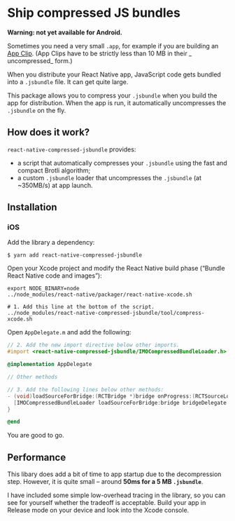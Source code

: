 # Ship compressed JS bundles

**Warning: not yet available for Android.**

Sometimes you need a very small `.app`, for example if you are building
an [App Clip](https://developer.apple.com/app-clips/). (App Clips have to be strictly less than 10 MB in their _
uncompressed_ form.)

When you distribute your React Native app, JavaScript code gets bundled into a `.jsbundle` file. It can get quite large.

This package allows you to compress your `.jsbundle` when you build the app for distribution. When the app is run, it
automatically uncompresses the `.jsbundle` on the fly.

## How does it work?

`react-native-compressed-jsbundle` provides:

- a script that automatically compresses your `.jsbundle` using the fast and compact Brotli algorithm;
- a custom `.jsbundle` loader that uncompresses the `.jsbundle` (at ~350MB/s) at app launch.

## Installation

### iOS

Add the library a dependency:

```shell
$ yarn add react-native-compressed-jsbundle
```

Open your Xcode project and modify the React Native build phase (“Bundle React Native code and images”):

```shell
export NODE_BINARY=node
../node_modules/react-native/packager/react-native-xcode.sh

# 1. Add this line at the bottom of the script.
../node_modules/react-native-compressed-jsbundle/tool/compress-xcode.sh 
```

Open `AppDelegate.m` and add the following:

```objectivec
// 2. Add the new import directive below other imports.
#import <react-native-compressed-jsbundle/IMOCompressedBundleLoader.h>

@implementation AppDelegate

// Other methods

// 3. Add the following lines below other methods:
- (void)loadSourceForBridge:(RCTBridge *)bridge onProgress:(RCTSourceLoadProgressBlock)onProgress onComplete:(RCTSourceLoadBlock)loadCallback {
  [IMOCompressedBundleLoader loadSourceForBridge:bridge bridgeDelegate:self onProgress:onProgress onComplete:loadCallback];
}

@end
```

You are good to go.

## Performance

This libary does add a bit of time to app startup due to the decompression step. However, it is quite small – around **50ms for a 5 MB `.jsbundle`**. 

I have included some simple low-overhead tracing in the library, so you can see for yourself whether the tradeoff is
acceptable. Build your app in Release mode on your device and look into the Xcode console.

